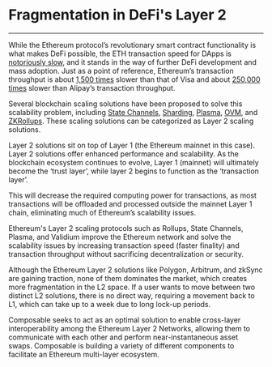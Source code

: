 # Fragmentation in DeFi's Layer 2

---

While the Ethereum protocol’s revolutionary smart contract functionality is what makes DeFi possible, the ETH transaction speed for DApps is [notoriously slow](https://www.coindesk.com/learn/ethereum-101/will-ethereum-scale), and it stands in the way of further DeFi development and mass adoption. Just as a point of reference, Ethereum’s transaction throughput is about [1,500 times](https://hackernoon.com/the-blockchain-scalability-problem-the-race-for-visa-like-transaction-speed-5cce48f9d44) slower than that of Visa and about [250,000 times](https://www.barrons.com/articles/alibaba-records-25-3-billion-in-singles-day-sales-1510538618) slower than Alipay’s transaction throughput. 

Several blockchain scaling solutions have been proposed to solve this scalability problem, including [State Channels](https://l4.ventures/papers/statechannels.pdf), [Sharding](https://www.bubifans.com/ueditor/php/upload/file/20181015/1539597837236127.pdf), [Plasma](https://plasma.io/plasma.pdf), [OVM](https://optimism.io/), and [ZKRollups](https://github.com/PlasmNetwork/ZKRollups). These scaling solutions can be categorized as Layer 2 scaling solutions.

Layer 2 solutions sit on top of Layer 1 (the Ethereum mainnet in this case). Layer 2 solutions offer enhanced performance and scalability. As the blockchain ecosystem continues to evolve, Layer 1 (mainnet) will ultimately become the ‘trust layer’, while layer 2 begins to function as the ‘transaction layer’. 

This will decrease the required computing power for transactions, as most transactions will be offloaded and processed outside the mainnet Layer 1 chain, eliminating much of Ethereum’s scalability issues.

Ethereum's Layer 2 scaling protocols such as Rollups, State Channels, Plasma, and Validium improve the Ethereum network and solve the scalability issues by increasing transaction speed (faster finality) and transaction throughput without sacrificing decentralization or security. 

Although the Ethereum Layer 2 solutions like Polygon, Arbitrum, and zkSync are gaining traction, none of them dominates the market, which creates more fragmentation in the L2 space. If a user wants to move between two distinct L2 solutions, there is no direct way, requiring a movement back to L1, which can take up to a week due to long lock-up periods. 

Composable seeks to act as an optimal solution to enable cross-layer interoperability among the Ethereum Layer 2 Networks, allowing them to communicate with each other and perform near-instantaneous asset swaps. Composable is building a variety of different components to facilitate an Ethereum multi-layer ecosystem. 